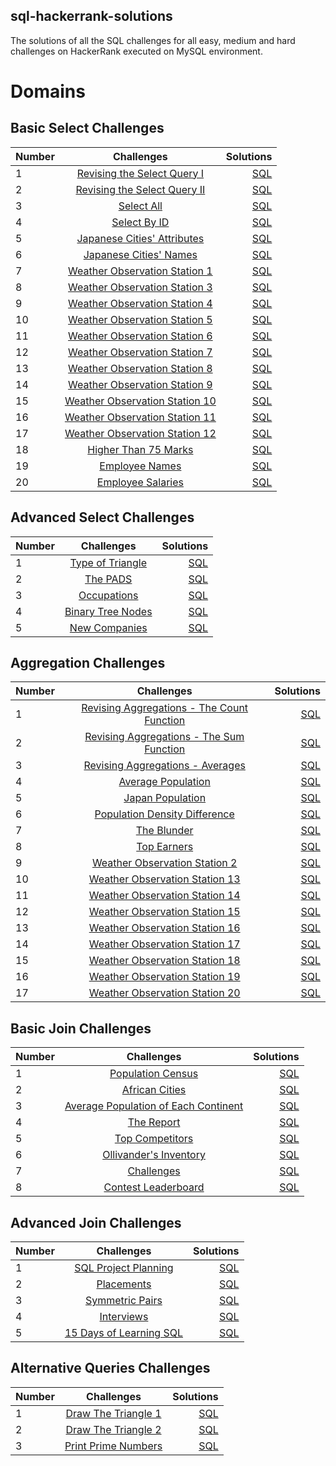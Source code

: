 ## sql-hackerrank-solutions
The solutions of all the SQL challenges for all easy, medium and hard challenges on HackerRank executed on MySQL environment. 

# Domains
## Basic Select Challenges

| Number        | Challenges    | Solutions |
| ------------- |:-------------:| -----:|
| 1    | [Revising the Select Query I](https://www.hackerrank.com/challenges/revising-the-select-query/problem) |[SQL](https://github.com/Mahimajain25/sql-hackerrank-solutions/blob/main/Basic%20Select/Revising%20the%20Select%20Query%20I.sql) |
| 2    | [Revising the Select Query II](https://www.hackerrank.com/challenges/revising-the-select-query-2/problem)     |[SQL](https://github.com/Mahimajain25/sql-hackerrank-solutions/blob/main/Basic%20Select/Revising%20the%20Select%20Query%20II.sql)|
| 3    | [Select All](https://www.hackerrank.com/challenges/select-all-sql/problem?isFullScreen=true) | [SQL](https://github.com/Mahimajain25/sql-hackerrank-solutions/blob/main/Basic%20Select/Select%20All.sql) |
| 4    | [Select By ID](https://www.hackerrank.com/challenges/select-by-id/problem?isFullScreen=true)     | [SQL](https://github.com/Mahimajain25/sql-hackerrank-solutions/blob/main/Basic%20Select/Select%20By%20ID.sql)|
| 5    | [Japanese Cities' Attributes](https://www.hackerrank.com/challenges/japanese-cities-attributes/problem?isFullScreen=true) | [SQL](https://github.com/Mahimajain25/sql-hackerrank-solutions/blob/main/Basic%20Select/Japanese%20Cities'%20Attributes.sql) |
| 6    | [Japanese Cities' Names](https://www.hackerrank.com/challenges/japanese-cities-name/problem?isFullScreen=true)     | [SQL](https://github.com/Mahimajain25/sql-hackerrank-solutions/blob/main/Basic%20Select/Japanese%20Cities'%20Names.sql)|
| 7    | [Weather Observation Station 1](https://www.hackerrank.com/challenges/weather-observation-station-1/problem?isFullScreen=true) | [SQL](https://github.com/Mahimajain25/sql-hackerrank-solutions/blob/main/Basic%20Select/Weather%20Observation%20Station%201.sql) |
| 8    | [Weather Observation Station 3](https://www.hackerrank.com/challenges/weather-observation-station-3/problem?isFullScreen=true)     | [SQL](https://github.com/Mahimajain25/sql-hackerrank-solutions/blob/main/Basic%20Select/Weather%20Observation%20Station%203.sql)|
| 9    | [Weather Observation Station 4](https://www.hackerrank.com/challenges/weather-observation-station-4/problem?isFullScreen=true) | [SQL](https://github.com/Mahimajain25/sql-hackerrank-solutions/blob/main/Basic%20Select/Weather%20Observation%20Station%204.sql) |
| 10    | [Weather Observation Station 5](https://www.hackerrank.com/challenges/weather-observation-station-5/problem?isFullScreen=true)     | [SQL](https://github.com/Mahimajain25/sql-hackerrank-solutions/blob/main/Basic%20Select/Weather%20Observation%20Station%205.sql)|
| 11   | [Weather Observation Station 6](https://www.hackerrank.com/challenges/weather-observation-station-6/problem?isFullScreen=true) |[SQL](https://github.com/Mahimajain25/sql-hackerrank-solutions/blob/main/Basic%20Select/weather%20observation%20station%206.SQL) |
| 12    | [Weather Observation Station 7](https://www.hackerrank.com/challenges/weather-observation-station-7/problem?isFullScreen=true)     |[SQL](https://github.com/Mahimajain25/sql-hackerrank-solutions/blob/main/Basic%20Select/Weather%20Observation%20Station%207.sql)|
| 13    | [Weather Observation Station 8](https://www.hackerrank.com/challenges/weather-observation-station-8/problem?isFullScreen=true) | [SQL](https://github.com/Mahimajain25/sql-hackerrank-solutions/blob/main/Basic%20Select/Weather%20Observation%20Station%208.sql) |
| 14    | [Weather Observation Station 9](https://www.hackerrank.com/challenges/weather-observation-station-9/problem?isFullScreen=true)     | [SQL](https://github.com/Mahimajain25/sql-hackerrank-solutions/blob/main/Basic%20Select/Weather%20Observation%20Station%209.sql)|
| 15    | [Weather Observation Station 10](https://www.hackerrank.com/challenges/weather-observation-station-10/problem?isFullScreen=true) | [SQL](https://github.com/Mahimajain25/sql-hackerrank-solutions/blob/main/Basic%20Select/Weather%20Observation%20Station%2010.sql) |
| 16    | [Weather Observation Station 11](https://www.hackerrank.com/challenges/weather-observation-station-11/problem?isFullScreen=true)     | [SQL](https://github.com/Mahimajain25/sql-hackerrank-solutions/blob/main/Basic%20Select/Weather%20Observation%20Station%2011.sql)|
| 17    | [Weather Observation Station 12](https://www.hackerrank.com/challenges/weather-observation-station-12/problem?isFullScreen=true) | [SQL](https://github.com/Mahimajain25/sql-hackerrank-solutions/blob/main/Basic%20Select/Weather%20Observation%20Station%2012.sql) |
| 18    | [Higher Than 75 Marks](https://www.hackerrank.com/challenges/more-than-75-marks/problem?isFullScreen=true)     | [SQL](https://github.com/Mahimajain25/sql-hackerrank-solutions/blob/main/Basic%20Select/Higher%20Than%2075%20Marks.sql)|
| 19    | [Employee Names](https://www.hackerrank.com/challenges/name-of-employees/problem?isFullScreen=true) | [SQL](https://github.com/Mahimajain25/sql-hackerrank-solutions/blob/main/Basic%20Select/Employee%20Names.sql) |
| 20    | [Employee Salaries](https://www.hackerrank.com/challenges/salary-of-employees/problem?isFullScreen=true)     | [SQL](https://github.com/Mahimajain25/sql-hackerrank-solutions/blob/main/Basic%20Select/Employee%20Salaries.sql)|

## Advanced Select Challenges

| Number        | Challenges    | Solutions |
| ------------- |:-------------:| -----:|
| 1    | [Type of Triangle](https://www.hackerrank.com/challenges/what-type-of-triangle/problem?isFullScreen=true) |[SQL](https://github.com/Mahimajain25/sql-hackerrank-solutions/blob/main/Advanced%20Select/Type%20of%20Triangle.sql) |
| 2    | [The PADS](https://www.hackerrank.com/challenges/the-pads/problem?isFullScreen=true)     |[SQL](https://github.com/Mahimajain25/sql-hackerrank-solutions/blob/main/Advanced%20Select/The%20PADS.sql)|
| 3    | [Occupations](https://www.hackerrank.com/challenges/occupations/problem?isFullScreen=true) | [SQL](https://github.com/Mahimajain25/sql-hackerrank-solutions/blob/main/Advanced%20Select/Occupations.sql) |
| 4    | [Binary Tree Nodes](https://www.hackerrank.com/challenges/binary-search-tree-1/problem?isFullScreen=true)     | [SQL](https://github.com/Mahimajain25/sql-hackerrank-solutions/blob/main/Advanced%20Select/Binary%20Tree%20Nodes.sql)|
| 5    | [New Companies](https://www.hackerrank.com/challenges/the-company/problem?isFullScreen=true) | [SQL](https://github.com/Mahimajain25/sql-hackerrank-solutions/blob/main/Advanced%20Select/New%20Companies.sql) |

## Aggregation Challenges

| Number        | Challenges    | Solutions |
| ------------- |:-------------:| -----:|
| 1    | [Revising Aggregations - The Count Function](https://www.hackerrank.com/challenges/revising-aggregations-the-count-function/problem?isFullScreen=true) |[SQL](https://github.com/Mahimajain25/sql-hackerrank-solutions/blob/main/Aggregation/Revising%20Aggregations%20-%20The%20Count%20Function.sql) |
| 2    | [Revising Aggregations - The Sum Function](https://www.hackerrank.com/challenges/revising-aggregations-sum/problem?isFullScreen=true)     |[SQL](https://github.com/Mahimajain25/sql-hackerrank-solutions/blob/main/Aggregation/Revising%20Aggregations%20-%20The%20Sum%20Function.sql)|
| 3    | [Revising Aggregations - Averages](https://www.hackerrank.com/challenges/revising-aggregations-the-average-function/problem?isFullScreen=true) | [SQL](https://github.com/Mahimajain25/sql-hackerrank-solutions/blob/main/Aggregation/Revising%20Aggregations%20-%20Averages.sql) |
| 4    | [Average Population](https://www.hackerrank.com/challenges/average-population/problem?isFullScreen=true)     | [SQL](https://github.com/Mahimajain25/sql-hackerrank-solutions/blob/main/Aggregation/Average%20Population.sql)|
| 5    | [Japan Population](https://www.hackerrank.com/challenges/japan-population/problem?isFullScreen=true) | [SQL](https://github.com/Mahimajain25/sql-hackerrank-solutions/blob/main/Aggregation/Japan%20Population.sql) |
| 6    | [Population Density Difference](https://www.hackerrank.com/challenges/population-density-difference/problem?isFullScreen=true)     | [SQL](https://github.com/Mahimajain25/sql-hackerrank-solutions/blob/main/Aggregation/Population%20Density%20Difference.sql)|
| 7    | [The Blunder](https://www.hackerrank.com/challenges/the-blunder/problem?isFullScreen=true) | [SQL](https://github.com/Mahimajain25/sql-hackerrank-solutions/blob/main/Aggregation/The%20Blunder.sql) |
| 8    | [Top Earners](https://www.hackerrank.com/challenges/earnings-of-employees/problem?isFullScreen=true)     | [SQL](https://github.com/Mahimajain25/sql-hackerrank-solutions/blob/main/Aggregation/Top%20Earners.sql)|
| 9    | [Weather Observation Station 2](https://www.hackerrank.com/challenges/weather-observation-station-2/problem?isFullScreen=true) | [SQL](https://github.com/Mahimajain25/sql-hackerrank-solutions/blob/main/Aggregation/Weather%20Observation%20Station%202.sql) |
| 10    | [Weather Observation Station 13](https://www.hackerrank.com/challenges/weather-observation-station-13/problem?isFullScreen=true)     | [SQL](https://github.com/Mahimajain25/sql-hackerrank-solutions/blob/main/Aggregation/Weather%20Observation%20Station%2013.sql)|
| 11   | [Weather Observation Station 14](https://www.hackerrank.com/challenges/weather-observation-station-14/problem?isFullScreen=true) |[SQL](https://github.com/Mahimajain25/sql-hackerrank-solutions/blob/main/Aggregation/Weather%20Observation%20Station%2014.sql) |
| 12    | [Weather Observation Station 15](https://www.hackerrank.com/challenges/weather-observation-station-15/problem?isFullScreen=true)     |[SQL](https://github.com/Mahimajain25/sql-hackerrank-solutions/blob/main/Aggregation/Weather%20Observation%20Station%2015.sql)|
| 13    | [Weather Observation Station 16](https://www.hackerrank.com/challenges/weather-observation-station-16/problem?isFullScreen=true) | [SQL](https://github.com/Mahimajain25/sql-hackerrank-solutions/blob/main/Aggregation/Weather%20Observation%20Station%2016.sql) |
| 14    | [Weather Observation Station 17](https://www.hackerrank.com/challenges/weather-observation-station-17/problem?isFullScreen=true)     | [SQL](https://github.com/Mahimajain25/sql-hackerrank-solutions/blob/main/Aggregation/Weather%20Observation%20Station%2017.sql)|
| 15    | [Weather Observation Station 18](https://www.hackerrank.com/challenges/weather-observation-station-18/problem?isFullScreen=true) | [SQL](https://github.com/Mahimajain25/sql-hackerrank-solutions/blob/main/Aggregation/Weather%20Observation%20Station%2018.sql) |
| 16    | [Weather Observation Station 19](https://www.hackerrank.com/challenges/weather-observation-station-19/problem?isFullScreen=true)     | [SQL](https://github.com/Mahimajain25/sql-hackerrank-solutions/blob/main/Aggregation/Weather%20Observation%20Station%2019.sql)|
| 17    | [Weather Observation Station 20](https://www.hackerrank.com/challenges/weather-observation-station-20/problem?isFullScreen=true) | [SQL](https://github.com/Mahimajain25/sql-hackerrank-solutions/blob/main/Aggregation/Weather%20Observation%20Station%2020.sql) |

## Basic Join Challenges

| Number        | Challenges    | Solutions |
| ------------- |:-------------:| -----:|
| 1    | [Population Census](https://www.hackerrank.com/challenges/asian-population/problem?isFullScreen=true) |[SQL](https://github.com/Mahimajain25/sql-hackerrank-solutions/blob/main/Basic%20Join/Population%20Census.sql) |
| 2    | [African Cities](https://www.hackerrank.com/challenges/african-cities/problem?isFullScreen=true)     |[SQL](https://github.com/Mahimajain25/sql-hackerrank-solutions/blob/main/Basic%20Join/African%20Cities.sql)|
| 3    | [Average Population of Each Continent](https://www.hackerrank.com/challenges/average-population-of-each-continent/problem?isFullScreen=true) | [SQL](https://github.com/Mahimajain25/sql-hackerrank-solutions/blob/main/Basic%20Join/Average%20Population%20of%20Each%20Continent.sql) |
| 4    | [The Report](https://www.hackerrank.com/challenges/the-report/problem?isFullScreen=true)     | [SQL](https://github.com/Mahimajain25/sql-hackerrank-solutions/blob/main/Basic%20Join/The%20Report.sql)|
| 5    | [Top Competitors](https://www.hackerrank.com/challenges/full-score/problem?isFullScreen=true) | [SQL](https://github.com/Mahimajain25/sql-hackerrank-solutions/blob/main/Basic%20Join/Top%20Competitors.sql) |
| 6    | [Ollivander's Inventory](https://www.hackerrank.com/challenges/harry-potter-and-wands/problem?isFullScreen=true)     | [SQL](https://github.com/Mahimajain25/sql-hackerrank-solutions/blob/main/Basic%20Join/Ollivander's%20Inventory.sql)|
| 7    | [Challenges](https://www.hackerrank.com/challenges/challenges/problem?isFullScreen=true) | [SQL](https://github.com/Mahimajain25/sql-hackerrank-solutions/blob/main/Basic%20Join/Challenges.sql) |
| 8    | [Contest Leaderboard](https://www.hackerrank.com/challenges/contest-leaderboard/problem?isFullScreen=true)     | [SQL](https://github.com/Mahimajain25/sql-hackerrank-solutions/blob/main/Basic%20Join/Contest%20Leaderboard.sql)|

## Advanced Join Challenges

| Number        | Challenges    | Solutions |
| ------------- |:-------------:| -----:|
| 1    | [SQL Project Planning](https://www.hackerrank.com/challenges/sql-projects/problem?isFullScreen=true) |[SQL](https://github.com/Mahimajain25/sql-hackerrank-solutions/blob/main/Advance%20Join/SQL%20Project%20Planning.sql) |
| 2    | [Placements](https://www.hackerrank.com/challenges/placements/problem?isFullScreen=true)     |[SQL](https://github.com/Mahimajain25/sql-hackerrank-solutions/blob/main/Advance%20Join/Placements.sql)|
| 3    | [Symmetric Pairs](https://www.hackerrank.com/challenges/symmetric-pairs/problem?isFullScreen=true) | [SQL](https://github.com/Mahimajain25/sql-hackerrank-solutions/blob/main/Advance%20Join/Symmetric%20Pairs.sql) |
| 4    | [Interviews](https://www.hackerrank.com/challenges/interviews/problem?isFullScreen=true)     | [SQL](https://github.com/Mahimajain25/sql-hackerrank-solutions/blob/main/Advance%20Join/Interviews.sql)|
| 5    | [15 Days of Learning SQL](https://www.hackerrank.com/challenges/15-days-of-learning-sql/problem?isFullScreen=true) | [SQL](https://github.com/Mahimajain25/sql-hackerrank-solutions/blob/main/Advance%20Join/15%20Days%20of%20Learning%20SQL.txt) |

## Alternative Queries Challenges

| Number        | Challenges    | Solutions |
| ------------- |:-------------:| -----:|
| 1    | [Draw The Triangle 1](https://www.hackerrank.com/challenges/draw-the-triangle-1/problem?isFullScreen=true) |[SQL](https://github.com/Mahimajain25/sql-hackerrank-solutions/blob/main/Alternative%20Queries/Draw%20The%20Triangle%201.sql) |
| 2    | [Draw The Triangle 2](https://www.hackerrank.com/challenges/draw-the-triangle-2/problem?isFullScreen=true)     |[SQL](https://github.com/Mahimajain25/sql-hackerrank-solutions/blob/main/Alternative%20Queries/Draw%20The%20Triangle%202.sql)|
| 3    | [Print Prime Numbers](https://www.hackerrank.com/challenges/print-prime-numbers/problem?isFullScreen=true)     |[SQL](https://github.com/Mahimajain25/sql-hackerrank-solutions/blob/main/Alternative%20Queries/Print%20Prime%20Numbers.sql)|
